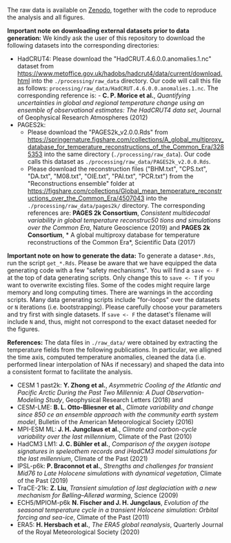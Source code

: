The raw data is available on [Zenodo](https://www.zenodo.org/), together with the code to reproduce the analysis and all figures.

**Important note on downloading external datasets prior to data generation:**
We kindly ask the user of this repository to download the following datasets into the corresponding directories:

- HadCRUT4: Please download the "HadCRUT.4.6.0.0.anomalies.1.nc" dataset from https://www.metoffice.gov.uk/hadobs/hadcrut4/data/current/download.html into the `./processing/raw_data` directory. Our code will call this file as follows: `processing/raw_data/HadCRUT.4.6.0.0.anomalies.1.nc`. The corresponding reference is: - **C. P. Morice et al.**, *Quantifying uncertainties in global and regional temperature change using an ensemble of observational estimates: The HadCRUT4 data set*, Journal of Geophysical Research Atmospheres (2012)
- PAGES2k: 
    - Please download the "PAGES2k_v2.0.0.Rds" from https://springernature.figshare.com/collections/A_global_multiproxy_database_for_temperature_reconstructions_of_the_Common_Era/3285353 into the same directory (`./processing/raw_data`). Our code calls this dataset as `./processing/raw_data/PAGES2k_v2.0.0.Rds`.
    - Please download the reconstruction files ("BHM.txt", "CPS.txt", "DA.txt", "M08.txt", "OIE.txt", "PAI.txt", "PCR.txt") from the "Reconstructions ensemble" folder at https://figshare.com/collections/Global_mean_temperature_reconstructions_over_the_Common_Era/4507043 into the `./processing/raw_data/pages2k/` directory.
    The corresponding references are: **PAGES 2k Consortium**, *Consistent multidecadal variability in global temperature reconstruc50 tions and simulations over the Common Era*, Nature Geoscience (2019) and **PAGES 2k Consortium**, * A global multiproxy database for temperature reconstructions of the Common Era*, Scientific Data (2017)
    
**Important note on how to generate the data:**
To generate a datase`*.Rds`, run the script `get_*.Rds`. Please be aware that we have equipped the data generating code with a few "safety mechanisms". You will find a `save <- F` at the top of data generating scripts. Only change this to `save <- T` if you want to overwrite excisting files. 
 Some of the codes might require large memory and long computing times. There are warnings in the according scripts. Many data generating scripts include "for-loops" over the datasets or `N` iterations (i.e. bootstrapping). Please carefully choose your parameters and try first with single datasets. If `save <- F` the dataset's filename will include `N` and, thus, might not correspond to the exact dataset needed for the figures.

**References:**
The data files in `./raw_data/` were obtained by extracting the temperature fields from the following publications. In particular, we alligned the time axis, computed temperature anomalies, cleaned the data (i.e. performed linear interpolation of NAs if necessary) and shaped the data into a consistent format to facilitate the analysis.

- CESM 1 past2k: **Y. Zhong et al.**, *Asymmetric Cooling of the Atlantic and Pacific Arctic During the Past Two Millennia: A Dual Observation-Modeling Study*, Geophysical Research Letters (2018) and 
- CESM-LME: **B. L. Otto-Bliesner et al.**, *Climate variability and change since 850 ce an ensemble approach with the community earth system model*, Bulletin of the American Meteorological Society (2016)
- MPI-ESM ML: **J. H. Jungclaus et al.**, *Climate and carbon-cycle variability over the last millennium*, Climate of the Past (2010)
- HadCM3 LM1: **J. C. Bühler et al.**, *Comparison of the oxygen isotope signatures in speleothem records and iHadCM3 model simulations for the last millennium*, Climate of the Past (2021)
- IPSL-p6k: **P. Braconnot et al.**, *Strengths and challenges for transient Mid76 to Late Holocene simulations with dynamical vegetation*, Climate of the Past (2019)
- TraCE-21k: **Z. Liu**, *Transient simulation of last deglaciation with a new mechanism for Bølling–Allerød warming*, Science (2009)
- ECH5/MPIOM-p6k **N. Fischer and J. H. Jungclaus**, *Evolution of the seasonal temperature cycle in a transient Holocene simulation: Orbital forcing and sea-ice*, Climate of the Past (2011)
- ERA5: **H. Hersbach et al.**, *The ERA5 global reanalysis*, Quarterly Journal of the Royal Meteorological Society (2020)

